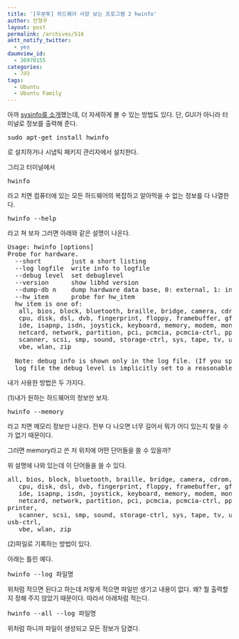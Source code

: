 ```yaml
---
title: '[우분투] 하드웨어 사양 보는 프로그램 2 hwinfo'
author: 안형우
layout: post
permalink: /archives/516
aktt_notify_twitter:
  - yes
daumview_id:
  - 36970155
categories:
  - 기타
tags:
  - Ubuntu
  - Ubuntu Family
---
```

아까 <a title="[우분투] 하드웨어 사양 보는 프로그램 sysinfo" href="http://mytory.net/archives/513" target="_blank">sysinfo를 소개</a>했는데, 더 자세하게 볼 수 있는 방법도 있다. 단, GUI가 아니라 터미널로 정보를 출력해 준다.

<pre class="brush:plain">sudo apt-get install hwinfo</pre>

로 설치하거나 시냅틱 패키지 관리자에서 설치한다.

그리고 터미널에서

<pre class="brush:plain">hwinfo</pre>

라고 치면 컴퓨터에 있는 모든 하드웨어의 복잡하고 알아먹을 수 없는 정보를 다 나열한다.

<pre class="brush:plain">hwinfo --help</pre>

라고 쳐 보자 그러면 아래와 같은 설명이 나온다.

<pre class="brush:plain">Usage: hwinfo [options]
Probe for hardware.
  --short        just a short listing
  --log logfile  write info to logfile
  --debug level  set debuglevel
  --version      show libhd version
  --dump-db n    dump hardware data base, 0: external, 1: internal
  --hw_item      probe for hw_item
  hw_item is one of:
   all, bios, block, bluetooth, braille, bridge, camera, cdrom, chipcard,
   cpu, disk, dsl, dvb, fingerprint, floppy, framebuffer, gfxcard, hub,
   ide, isapnp, isdn, joystick, keyboard, memory, modem, monitor, mouse,
   netcard, network, partition, pci, pcmcia, pcmcia-ctrl, pppoe, printer,
   scanner, scsi, smp, sound, storage-ctrl, sys, tape, tv, usb, usb-ctrl,
   vbe, wlan, zip

  Note: debug info is shown only in the log file. (If you specify a
  log file the debug level is implicitly set to a reasonable value.)</pre>

내가 사용한 방법은 두 가지다.

(1)내가 원하는 하드웨어의 정보만 보자.

<pre class="brush:plain">hwinfo --memory</pre>

라고 치면 메모리 정보만 나온다. 전부 다 나오면 너무 길어서 뭐가 어디 있는지 찾을 수가 없기 때문이다.

그러면 memory라고 쓴 저 위치에 어떤 단어들을 쓸 수 있을까?

위 설명에 나와 있는데 이 단어들을 쓸 수 있다.

<pre class="brush:plain">all, bios, block, bluetooth, braille, bridge, camera, cdrom, chipcard,
   cpu, disk, dsl, dvb, fingerprint, floppy, framebuffer, gfxcard, hub,
   ide, isapnp, isdn, joystick, keyboard, memory, modem, monitor, mouse,
   netcard, network, partition, pci, pcmcia, pcmcia-ctrl, pppoe,
printer,
   scanner, scsi, smp, sound, storage-ctrl, sys, tape, tv, usb,
usb-ctrl,
   vbe, wlan, zip</pre>

(2)파일로 기록하는 방법이 있다.

아래는 틀린 예다.

<pre class="brush:plain">hwinfo --log 파일명</pre>

위처럼 적으면 된다고 하는데 저렇게 적으면 파일만 생기고 내용이 없다. 왜? 뭘 출력할지 정해 주지 않았기 때문이다. 따라서 아래처럼 적는다.

<pre class="brush:plain">hwinfo --all --log 파일명</pre>

위처럼 하니까 파일이 생성되고 모든 정보가 담겼다.